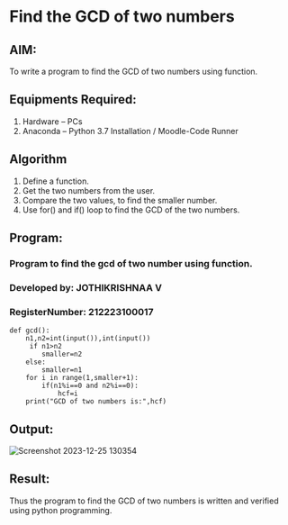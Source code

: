 # Find the GCD of two numbers

## AIM:
To write a program to find the GCD of two numbers using function.

## Equipments Required:
1. Hardware – PCs
2. Anaconda – Python 3.7 Installation / Moodle-Code Runner

## Algorithm
1. Define a function.
2. Get the two numbers from the user.
3. Compare the two values, to find the smaller number.
4. Use for() and if() loop to find the GCD of the two numbers.

## Program:


### Program to find the gcd of two number using function.
### Developed by: JOTHIKRISHNAA V
### RegisterNumber:  212223100017

~~~
def gcd():
    n1,n2=int(input()),int(input())
     if n1>n2
        smaller=n2
    else:
        smaller=n1
    for i in range(1,smaller+1):
        if(n1%i==0 and n2%i==0):
            hcf=i
    print("GCD of two numbers is:",hcf)
 ~~~




## Output:

![Screenshot 2023-12-25 130354](https://github.com/JothikrishnaaVengatesan/GCD-of-two-numbers/assets/148514555/b0f35a84-025c-4761-a438-649a09b61cfa)


## Result:
Thus the program to find the GCD of two numbers is written and verified using python programming.
